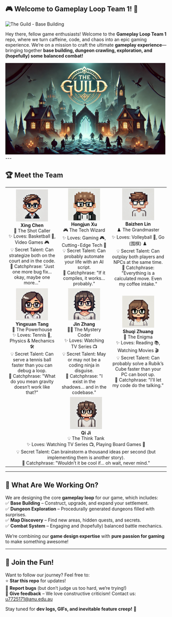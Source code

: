 ## 🎮 Welcome to **Gameplay Loop Team 1**! 🚀  
![The Guild - Base Building](https://media.giphy.com/media/26tOZ42Mg6pbTUPHW/giphy.gif)

Hey there, fellow game enthusiasts! Welcome to the **Gameplay Loop Team 1** repo, where we turn caffeine, code, and chaos into an epic gaming experience. We’re on a mission to craft the ultimate **gameplay experience**—bringing together **base building, dungeon crawling, exploration, and (hopefully) some balanced combat!**  

<img src="./PageAssets/pic_01.jpg" alt="Game Dev Banner" width="500">
---

## 🏆 Meet the Team  

<div align="center">

<table>
  <tr>
    <td align="center"><img src="./PageAssets/pic_Xing.png" width="100px;"><br/><b>Xing Chen</b><br/> 🏀 The Shot Caller<br/>✨ Loves: Basketball 🏀, Video Games 🎮<br/>💡 Secret Talent: Can strategize both on the court and in the code.<br/>🎤 Catchphrase: "Just one more bug fix... okay, maybe one more..."</td>
    <td align="center"><img src="./PageAssets/pic_Hongjun.png" width="100px;"><br/><b>Hongjun Xu</b><br/> 🎮 The Tech Wizard<br/>✨ Loves: Gaming 🎮, Cutting-Edge Tech 🧠<br/>💡 Secret Talent: Can probably automate your life with an AI script.<br/>🎤 Catchphrase: "If it compiles, it works… probably."</td>
    <td align="center"><img src="./PageAssets/pic_Baizhen.png" width="100px;"><br/><b>Baizhen Lin</b><br/> ♟️ The Grandmaster<br/>✨ Loves: Volleyball 🏐, Go (围棋) ♟️<br/>💡 Secret Talent: Can outplay both players and NPCs at the same time.<br/>🎤 Catchphrase: "Everything is a calculated move. Even my coffee intake."</td>
  </tr>
  <tr>
    <td align="center"><img src="./PageAssets/pic_Yingxuan.jpg" width="100px;"><br/><b>Yingxuan Tang</b><br/> 🎾 The Powerhouse<br/>✨ Loves: Tennis 🎾, Physics & Mechanics 🛠️<br/>💡 Secret Talent: Can serve a tennis ball faster than you can debug a loop.<br/>🎤 Catchphrase: "What do you mean gravity doesn’t work like that?"</td>
    <td align="center"><img src="./PageAssets/pic_Jin.jpg" width="100px;"><br/><b>Jin Zhang</b><br/> 🕵️‍♂️ The Mystery Coder<br/>✨ Loves: Watching TV Series 📺<br/>💡 Secret Talent: May or may not be a coding ninja in disguise.<br/>🎤 Catchphrase: "I exist in the shadows… and in the codebase."</td>
    <td align="center"><img src="./PageAssets/pic_Shuqi.jpg" width="100px;"><br/><b>Shuqi Zhuang</b><br/> 🤔 The Enigma<br/>✨ Loves: Reading 📚, Watching Movies 🎬<br/>💡 Secret Talent: Can probably solve a Rubik’s Cube faster than your PC can boot up.<br/>🎤 Catchphrase: "I’ll let my code do the talking."</td>
  </tr>
  <tr>
    <td align="center" colspan="3"><img src="./PageAssets/pic_Qi.png" width="100px;"><br/><b>Qi Ji</b><br/> 💡 The Think Tank<br/>✨ Loves: Watching TV Series 📺, Playing Board Games 🎲<br/>💡 Secret Talent: Can brainstorm a thousand ideas per second (but implementing them is another story).<br/>🎤 Catchphrase: "Wouldn’t it be cool if… oh wait, never mind."</td>
  </tr>
</table>
</div>

---

## 🎯 What Are We Working On?  

We are designing the core **gameplay loop** for our game, which includes:  
✅ **Base Building** – Construct, upgrade, and expand your settlement.  
✅ **Dungeon Exploration** – Procedurally generated dungeons filled with surprises.  
✅ **Map Discovery** – Find new areas, hidden quests, and secrets.  
✅ **Combat System** – Engaging and (hopefully) balanced battle mechanics.  

We’re combining our **game design expertise** with **pure passion for gaming** to make something awesome!  

---

## 🤝 Join the Fun!  

Want to follow our journey? Feel free to:  
⭐ **Star this repo** for updates!  
🐛 **Report bugs** (but don’t judge us too hard, we’re trying!)  
💬 **Give feedback** – We love constructive criticism! Contact us: u7725171@anu.edu.au

Stay tuned for **dev logs, GIFs, and inevitable feature creep!** 🚀
